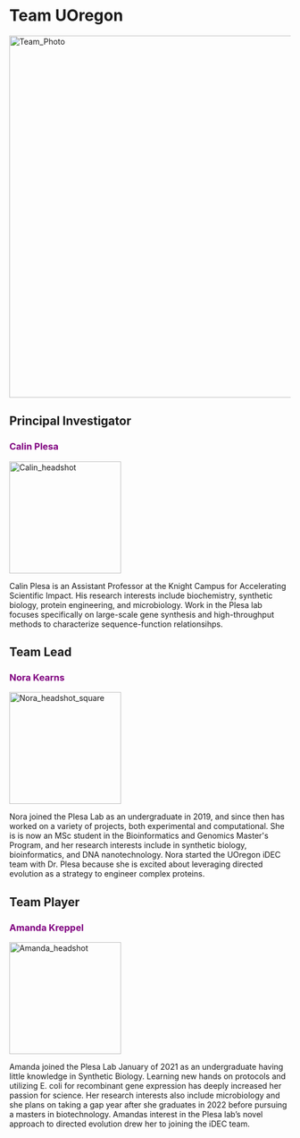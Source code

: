 # Team UOregon
<img width="647" alt="Team_Photo" src="https://user-images.githubusercontent.com/59736592/129625573-1f67b5c8-0707-4453-a800-75739c2902a3.png">

## Principal Investigator
### <span style="color:purple"> Calin Plesa </span>
<img src="https://user-images.githubusercontent.com/59736592/129622592-6cb1ecbd-e1d9-4a34-85ec-0f04a840d360.jpg" alt="Calin_headshot" width="200"/>

Calin Plesa is an Assistant Professor at the Knight Campus for Accelerating Scientific Impact. His research interests include biochemistry, synthetic biology, protein engineering, and microbiology. Work in the Plesa lab focuses specifically on large-scale gene synthesis and high-throughput methods to characterize sequence-function relationsihps.

## Team Lead
### <span style="color:purple"> Nora Kearns </span>
<img width="200" alt="Nora_headshot_square" src="https://user-images.githubusercontent.com/59736592/129624984-b0a6698f-23a3-4d3c-9e08-6e6136dc6862.png">

Nora joined the Plesa Lab as an undergraduate in 2019, and since then has worked on a variety of projects, both experimental and computational. She is is now an MSc student in the Bioinformatics and Genomics Master's Program, and her research interests include in synthetic biology, bioinformatics, and DNA nanotechnology. Nora started the UOregon iDEC team with Dr. Plesa because she is excited about leveraging directed evolution as a strategy to engineer complex proteins.

## Team Player
### <span style="color:purple"> Amanda Kreppel </span>
<img src="https://user-images.githubusercontent.com/59736592/129622674-0bf51e21-569e-4ab1-8bf7-c464a9464055.jpg" alt="Amanda_headshot" width="200"/>

Amanda joined the Plesa Lab January of 2021 as an undergraduate having little knowledge in Synthetic Biology. Learning new hands on protocols and utilizing E. coli for recombinant gene expression has deeply increased her passion for science. Her research interests also include microbiology and she plans on taking a gap year after she graduates in 2022 before pursuing a masters in biotechnology. Amandas interest in the Plesa lab’s novel approach to directed evolution drew her to joining the iDEC team.






